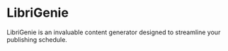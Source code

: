 # LibriGenie
LibriGenie is an invaluable content generator designed to streamline your publishing schedule. 
